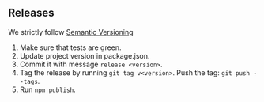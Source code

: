 ## Releases

We strictly follow [Semantic Versioning](http://semver.org/)

1. Make sure that tests are green.
2. Update project version in package.json.
3. Commit it with message `release <version>`.
4. Tag the release by running `git tag v<version>`. Push the tag: `git push --tags`.
5. Run `npm publish`.
